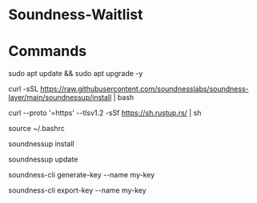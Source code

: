 # Soundness-Waitlist

# Commands

sudo apt update && sudo apt upgrade -y

curl -sSL https://raw.githubusercontent.com/soundnesslabs/soundness-layer/main/soundnessup/install | bash

curl --proto '=https' --tlsv1.2 -sSf https://sh.rustup.rs/ | sh

source ~/.bashrc

soundnessup install

soundnessup update

soundness-cli generate-key --name my-key

soundness-cli export-key --name my-key
